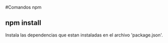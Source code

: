 #Comandos npm

## npm install
Instala las dependencias que estan instaladas en el archivo 'package.json'. 
